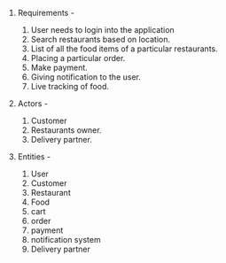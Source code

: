 1. Requirements - 
   1. User needs to login into the application
   2. Search restaurants based on location.
   3. List of all the food items of a particular restaurants.
   4. Placing a particular order.
   5. Make payment.
   6. Giving notification to the user.
   7. Live tracking of food.

2. Actors -
   1. Customer
   2. Restaurants owner.
   3. Delivery partner.

3. Entities -
   1. User
   2. Customer
   3. Restaurant
   4. Food
   5. cart
   6. order
   7. payment
   8. notification system
   9. Delivery partner